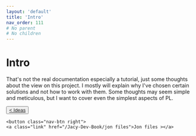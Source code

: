 ```yaml
---
layout: 'default'
title: 'Intro'
nav_order: 111
# No parent
# No children
---
```


# Intro

That's not the real documentation especially a tutorial, just some thoughts about the view on this project. I mostly
will explain why I've chosen certain solutions and not how to work with them. Some thoughts may seem simple and
meticulous, but I want to cover even the simplest aspects of PL.
<div class="nav-btn-block">
    <button class="nav-btn left">
    <a class="link" href="/Jacy-Dev-Book/ideas">< Ideas</a>
</button>

    <button class="nav-btn right">
    <a class="link" href="/Jacy-Dev-Book/jon files">Jon files ></a>
</button>

</div>
